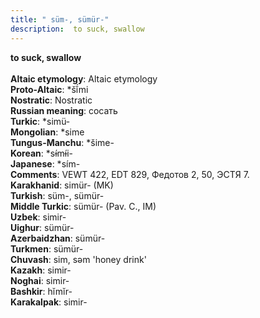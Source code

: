 ```yaml
---
title: " süm-, sümür-"
description:  to suck, swallow
---
```

<strong> to suck, swallow</strong><br><br>
<strong>Altaic etymology</strong>:  Altaic etymology<br>
<strong> Proto-Altaic</strong>:  *šĭ́mi<br>
<strong>Nostratic</strong>:  Nostratic<br>
<strong>Russian meaning</strong>:  сосать<br>
<strong>Turkic</strong>:  *simü-<br>
<strong>Mongolian</strong>:  *sime<br>
<strong>Tungus-Manchu</strong>:  *šime-<br>
<strong>Korean</strong>:  *sɨ́mɨ́i-<br>
<strong>Japanese</strong>:  *sím-<br>
<strong>Comments</strong>:  VEWT 422, EDT 829, Федотов 2, 50, ЭСТЯ 7.<br>
<strong>Karakhanid</strong>:  simür- (MK)<br>
<strong>Turkish</strong>:  süm-, sümür-<br>
<strong>Middle Turkic</strong>:  sümür- (Pav. C., IM)<br>
<strong>Uzbek</strong>:  simir-<br>
<strong>Uighur</strong>:  sümür-<br>
<strong>Azerbaidzhan</strong>:  sümür-<br>
<strong>Turkmen</strong>:  sümür-<br>
<strong>Chuvash</strong>:  sim, sǝm 'honey drink'<br>
<strong>Kazakh</strong>:  simir-<br>
<strong>Noghai</strong>:  simir-<br>
<strong>Bashkir</strong>:  hĭmĭr-<br>
<strong>Karakalpak</strong>:  simir-<br>


